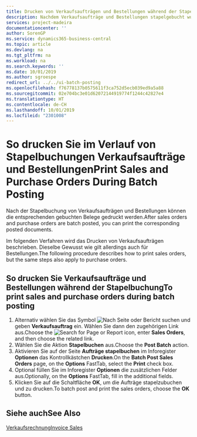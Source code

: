 ```yaml
---
title: Drucken von Verkaufsaufträgen und Bestellungen während der Stapelbuchung
description: Nachdem Verkaufsaufträge und Bestellungen stapelgebucht wurden, können die entsprechenden gebuchten Belege gedruckt werden.
services: project-madeira
documentationcenter: ''
author: SorenGP
ms.service: dynamics365-business-central
ms.topic: article
ms.devlang: na
ms.tgt_pltfrm: na
ms.workload: na
ms.search.keywords: ''
ms.date: 10/01/2019
ms.author: sgroespe
redirect_url: ../../ui-batch-posting
ms.openlocfilehash: f76778137b0575611f3ca752d5ecb039ed9a5a88
ms.sourcegitcommit: 02e704bc3e01d62072144919774f1244c42827e4
ms.translationtype: HT
ms.contentlocale: de-CH
ms.lasthandoff: 10/01/2019
ms.locfileid: "2301008"
---
```

# <a name="print-sales-and-purchase-orders-during-batch-posting"></a><span data-ttu-id="6a012-103">So drucken Sie im Verlauf von Stapelbuchungen Verkaufsaufträge und Bestellungen</span><span class="sxs-lookup"><span data-stu-id="6a012-103">Print Sales and Purchase Orders During Batch Posting</span></span>
<span data-ttu-id="6a012-104">Nach der Stapelbuchung von Verkaufsaufträgen und Bestellungen können die entsprechenden gebuchten Belege gedruckt werden.</span><span class="sxs-lookup"><span data-stu-id="6a012-104">After sales orders and purchase orders are batch posted, you can print the corresponding posted documents.</span></span>  

<span data-ttu-id="6a012-105">Im folgenden Verfahren wird das Drucken von Verkaufsaufträgen beschrieben. Dieselbe Gewusst wie gilt allerdings auch für Bestellungen.</span><span class="sxs-lookup"><span data-stu-id="6a012-105">The following procedure describes how to print sales orders, but the same steps also apply to purchase orders.</span></span>  

## <a name="to-print-sales-and-purchase-orders-during-batch-posting"></a><span data-ttu-id="6a012-106">So drucken Sie Verkaufsaufträge und Bestellungen während der Stapelbuchung</span><span class="sxs-lookup"><span data-stu-id="6a012-106">To print sales and purchase orders during batch posting</span></span>  

1.  <span data-ttu-id="6a012-107">Alternativ wählen Sie das Symbol ![Nach Seite oder Bericht suchen](../../media/ui-search/search_small.png "Nach Seite oder Bericht suchen") und geben **Verkaufsauftrag** ein. Wählen Sie dann den zugehörigen Link aus.</span><span class="sxs-lookup"><span data-stu-id="6a012-107">Choose the ![Search for Page or Report](../../media/ui-search/search_small.png "Search for Page or Report icon") icon, enter **Sales Orders**, and then choose the related link.</span></span>  
2.  <span data-ttu-id="6a012-108">Wählen Sie die Aktion **Stapelbuchen** aus.</span><span class="sxs-lookup"><span data-stu-id="6a012-108">Choose the **Post Batch** action.</span></span>  
3.  <span data-ttu-id="6a012-109">Aktivieren Sie auf der Seite **Aufträge stapelbuchen** im Inforegister **Optionen** das Kontrollkästchen **Drucken**.</span><span class="sxs-lookup"><span data-stu-id="6a012-109">On the **Batch Post Sales Orders** page, on the **Options** FastTab, select the **Print** check box.</span></span>  
4.  <span data-ttu-id="6a012-110">Optional füllen Sie im Inforegister **Optionen** die zusätzlichen Felder aus.</span><span class="sxs-lookup"><span data-stu-id="6a012-110">Optionally, on the **Options** FastTab, fill in the additional fields.</span></span>  
5.  <span data-ttu-id="6a012-111">Klicken Sie auf die Schaltfläche **OK**, um die Aufträge stapelzubuchen und zu drucken.</span><span class="sxs-lookup"><span data-stu-id="6a012-111">To batch post and print the sales orders, choose the **OK** button.</span></span>  

## <a name="see-also"></a><span data-ttu-id="6a012-112">Siehe auch</span><span class="sxs-lookup"><span data-stu-id="6a012-112">See Also</span></span>  
[<span data-ttu-id="6a012-113">Verkaufsrechnung</span><span class="sxs-lookup"><span data-stu-id="6a012-113">Invoice Sales</span></span>](../../sales-how-invoice-sales.md)

